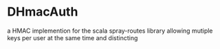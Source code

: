 DHmacAuth
=========

a HMAC implemention for the scala spray-routes library allowing mutiple keys per user at the same time and distincting 
